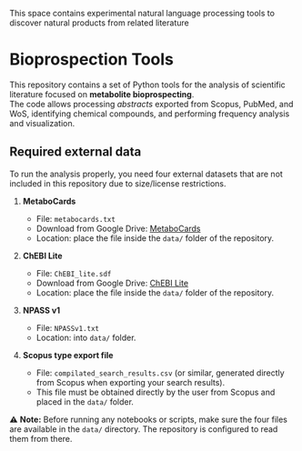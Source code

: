 This space contains experimental natural language processing tools to discover natural products from related literature

# Bioprospection Tools

This repository contains a set of Python tools for the analysis of scientific literature focused on **metabolite bioprospecting**.  
The code allows processing *abstracts* exported from Scopus, PubMed, and WoS, identifying chemical compounds, and performing frequency analysis and visualization.

## Required external data

To run the analysis properly, you need four external datasets that are not included in this repository due to size/license restrictions.  

1. **MetaboCards**  
   - File: `metabocards.txt`  
   - Download from Google Drive: [MetaboCards](https://drive.google.com/file/d/1K8R7vkxSrd0d7i1oyBHBTSpz436uh9P7/view?usp=sharing)  
   - Location: place the file inside the `data/` folder of the repository.  

2. **ChEBI Lite**  
   - File: `ChEBI_lite.sdf`  
   - Download from Google Drive: [ChEBI Lite](https://drive.google.com/file/d/1F0IyY090tAXVZ2noRZaJvT__9BZvlwCd/view?usp=sharing)  
   - Location: place the file inside the `data/` folder of the repository.
  
3. **NPASS v1**  
   - File: `NPASSv1.txt` 
   - Location: into `data/` folder.  

4. **Scopus type export file**  
   - File: `compilated_search_results.csv` (or similar, generated directly from Scopus when exporting your search results). 
   - This file must be obtained directly by the user from Scopus and placed in the `data/` folder.  

⚠️ **Note:** Before running any notebooks or scripts, make sure the four files are available in the `data/` directory. The repository is configured to read them from there.


